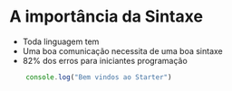 # A importância da Sintaxe

* Toda linguagem tem
* Uma boa comunicação necessita de uma boa sintaxe
* 82% dos erros para iniciantes programação

```js
    console.log("Bem vindos ao Starter")
```